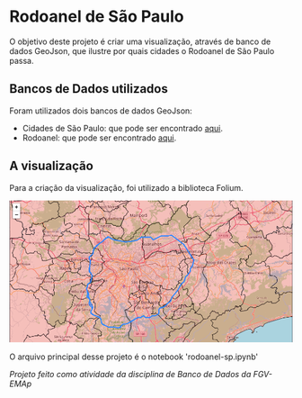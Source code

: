 # Rodoanel de São Paulo
O objetivo deste projeto é criar uma visualização, através de banco de dados GeoJson, que ilustre por quais cidades o Rodoanel de São Paulo passa.

## Bancos de Dados utilizados 
Foram utilizados dois bancos de dados GeoJson:
- Cidades de São Paulo: que pode ser encontrado [aqui](https://github.com/tbrugz/geodata-br).
- Rodoanel: que pode ser encontrado [aqui](https://dados.gov.br/dataset/mpog_transporte_rodoviario_rodoanel_sp). 

## A visualização
Para a criação da visualização, foi utilizado a biblioteca Folium.

![Mapa do Rodoanel](images\rodoanel-mapa.png)

O arquivo principal desse projeto é o notebook 'rodoanel-sp.ipynb'

*Projeto feito como atividade da disciplina de Banco de Dados da FGV-EMAp*
